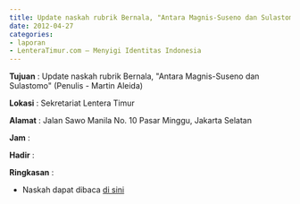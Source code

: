 ```yaml
---
title: Update naskah rubrik Bernala, "Antara Magnis-Suseno dan Sulastomo" (Penulis - Martin Aleida)
date: 2012-04-27
categories:
- laporan
- LenteraTimur.com – Menyigi Identitas Indonesia
---
```


**Tujuan** : Update naskah rubrik Bernala, "Antara Magnis-Suseno dan Sulastomo" (Penulis - Martin Aleida)

**Lokasi** : Sekretariat Lentera Timur 

**Alamat** : Jalan Sawo Manila No. 10 Pasar Minggu, Jakarta Selatan

**Jam** : 

**Hadir** :  


**Ringkasan** : 
* Naskah dapat dibaca [di sini](http://www.lenteratimur.com/2012/04/antara-magnis-suseno-dan-sulastomo/)
